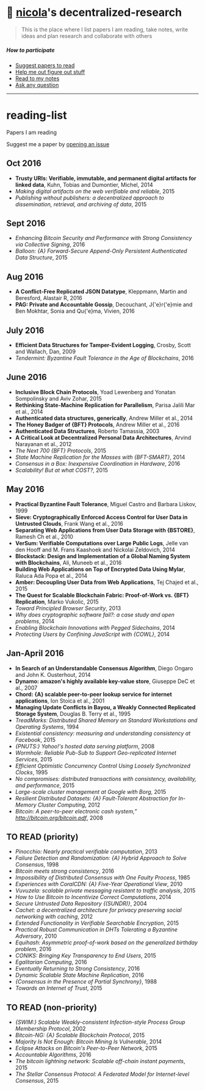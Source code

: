 # 📖  [nicola](http://nicola.io)'s decentralized-research
> This is the place where I list papers I am reading, take notes, write ideas and plan research and collaborate with others

##### How to participate
- [Suggest papers to read](https://github.com/nicola/reading-list/issues/new)
- [Help me out figure out stuff](https://github.com/nicola/reading-list/issues)
- [Read to my notes](https://github.com/nicola/reading-list/tree/master/notes)
- [Ask any question](https://github.com/nicola/reading-list/issues/new)

---

# reading-list
Papers I am reading

Suggest me a paper by [opening an issue](https://github.com/nicola/reading-list/issues/new)

## Oct 2016 

-  **Trusty URIs: Verifiable, immutable, and permanent digital artifacts for linked data**, Kuhn,  Tobias and Dumontier, Michel, 2014
-  *Making digital artifacts on the web verifiable and reliable*, 2015
-  *Publishing without publishers: a decentralized approach to dissemination, retrieval, and archiving of data*, 2015

## Sept 2016 

-  *Enhancing Bitcoin Security and Performance with Strong Consistency
               via Collective Signing*, 2016
-  *Balloon: {A} Forward-Secure Append-Only Persistent Authenticated Data
               Structure*, 2015

## Aug 2016 

-  **A Conflict-Free Replicated JSON Datatype**, Kleppmann,  Martin and Beresford, Alastair R, 2016
-  **PAG: Private and Accountable Gossip**, Decouchant,  J{\'e}r{\'e}mie and Ben Mokhtar, Sonia and Qu{\'e}ma, Vivien, 2016

## July 2016 

-  **Efficient Data Structures for Tamper-Evident Logging**, Crosby,  Scott and Wallach, Dan, 2009
-  *Tendermint: Byzantine Fault Tolerance in the Age of Blockchains*, 2016

## June 2016 

-  **Inclusive Block Chain Protocols**, Yoad  Lewenberg and               Yonatan Sompolinsky and
               Aviv Zohar, 2015
-  **Rethinking State-Machine Replication for Parallelism**, Parisa Jalili Mar et al., 2014
-  **Authenticated data structures, generically**, Andrew Miller  et al., 2014
-  **The Honey Badger of {BFT} Protocols**, Andrew Miller  et al., 2016
-  **Authenticated Data Structures**, Roberto  Tamassia, 2003
-  **A Critical Look at Decentralized Personal Data Architectures**, Arvind Narayanan  et al., 2012
-  *The Next 700 {BFT} Protocols*, 2015
-  *State Machine Replication for the Masses with {BFT-SMART}*, 2014
-  *Consensus in a Box: Inexpensive Coordination in Hardware*, 2016
-  *Scalability! But at what COST?*, 2015

## May 2016 

-  **Practical Byzantine Fault Tolerance**, Miguel  Castro and               Barbara Liskov, 1999
-  **Sieve: Cryptographically Enforced Access Control for User Data in Untrusted Clouds**, Frank Wang  et al., 2016
-  **Separating Web Applications from User Data Storage with {BSTORE}**, Ramesh Ch et al., 2010
-  **VerSum: Verifiable Computations over Large Public Logs**, Jelle  van den Hooff and               M. Frans Kaashoek and
               Nickolai Zeldovich, 2014
-  **Blockstack: Design and Implementation of a Global Naming System with Blockchains**, Ali, Muneeb  et al., 2016
-  **Building Web Applications on Top of Encrypted Data Using Mylar**, Raluca Ada Popa  et al., 2014
-  **Amber: Decoupling User Data from Web Applications**, Tej Chajed  et al., 2015
-  **The Quest for Scalable Blockchain Fabric: Proof-of-Work vs. {BFT}
               Replication**, Marko  Vukolic, 2015
-  *Toward Principled Browser Security*, 2013
-  *Why does cryptographic software fail?: a case study and open problems*, 2014
-  *Enabling Blockchain Innovations with Pegged Sidechains*, 2014
-  *Protecting Users by Confining JavaScript with {COWL}*, 2014

## Jan-April 2016 

-  **In Search of an Understandable Consensus Algorithm**, Diego  Ongaro and               John K. Ousterhout, 2014
-  **Dynamo: amazon's highly available key-value store**, Giuseppe DeC et al., 2007
-  **Chord: {A} scalable peer-to-peer lookup service for internet applications**, Ion Stoica  et al., 2001
-  **Managing Update Conflicts in Bayou, a Weakly Connected Replicated
               Storage System**, Douglas B. Terry  et al., 1995
-  *TreadMarks: Distributed Shared Memory on Standard Workstations and
               Operating Systems*, 1994
-  *Existential consistency: measuring and understanding consistency at
               Facebook*, 2015
-  *{PNUTS:} Yahoo!'s hosted data serving platform*, 2008
-  *Wormhole: Reliable Pub-Sub to Support Geo-replicated Internet Services*, 2015
-  *Efficient Optimistic Concurrency Control Using Loosely Synchronized
               Clocks*, 1995
-  *No compromises: distributed transactions with consistency, availability,
               and performance*, 2015
-  *Large-scale cluster management at Google with Borg*, 2015
-  *Resilient Distributed Datasets: {A} Fault-Tolerant Abstraction for
               In-Memory Cluster Computing*, 2012
-  *Bitcoin: A peer-to-peer electronic cash system,” http://bitcoin.org/bitcoin.pdf*, 2008

## TO READ (priority) 

-  *Pinocchio: Nearly practical verifiable computation*, 2013
-  *Failure Detection and Randomization: {A} Hybrid Approach to Solve
               Consensus*, 1998
-  *Bitcoin meets strong consistency*, 2016
-  *Impossibility of Distributed Consensus with One Faulty Process*, 1985
-  *Experiences with CoralCDN: {A} Five-Year Operational View*, 2010
-  *Vuvuzela: scalable private messaging resistant to traffic analysis*, 2015
-  *How to Use Bitcoin to Incentivize Correct Computations*, 2014
-  *Secure Untrusted Data Repository {(SUNDR)}*, 2004
-  *Cachet: a decentralized architecture for privacy preserving social
               networking with caching*, 2012
-  *Extended Functionality in Verifiable Searchable Encryption*, 2015
-  *Practical Robust Communication in DHTs Tolerating a Byzantine Adversary*, 2010
-  *Equihash: Asymmetric proof-of-work based on the generalized birthday problem*, 2016
-  *CONIKS: Bringing Key Transparency to End Users*, 2015
-  *Egalitarian Computing*, 2016
-  *Eventually Returning to Strong Consistency*, 2016
-  *Dynamic Scalable State Machine Replication*, 2016
-  *{Consensus in the Presence of Partial Synchrony}*, 1988
-  *Towards an Internet of Trust*, 2015

## TO READ (non-priority) 

-  *{SWIM:} Scalable Weakly-consistent Infection-style Process Group Membership
               Protocol*, 2002
-  *Bitcoin-NG: {A} Scalable Blockchain Protocol*, 2015
-  *Majority Is Not Enough: Bitcoin Mining Is Vulnerable*, 2014
-  *Eclipse Attacks on Bitcoin's Peer-to-Peer Network*, 2015
-  *Accountable Algorithms*, 2016
-  *The bitcoin lightning network: Scalable off-chain instant payments*, 2015
-  *The Stellar Consensus Protocol: A Federated Model for Internet-level Consensus*, 2015
